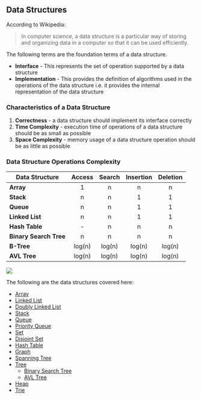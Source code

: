 ## Data Structures

According to Wikipedia:

> In computer science, a data structure is a particular way of storing and organizing data in a computer so that it can be used efficiently.

The following terms are the foundation terms of a data structure.

* **Interface** - This represents the set of operation supported by a data structure
* **Implementation** - This provides the definition of algorithms used in the operations of the data structure i.e. it provides the internal representation of the data structure

### Characteristics of a Data Structure
1. **Correctness** - a data structure should implement its interface correctly
2. **Time Complexity** - execution time of operations of a data structure should be as small as possible
3. **Space Complexity** - memory usage of a data structure operation should be as little as possible

### Data Structure Operations Complexity

| Data Structure          | Access    | Search    | Insertion | Deletion  |
| ----------------------- | :-------: | :-------: | :-------: | :-------: |
| **Array**               | 1         | n         | n         | n         |
| **Stack**               | n         | n         | 1         | 1         |
| **Queue**               | n         | n         | 1         | 1         |
| **Linked List**         | n         | n         | 1         | 1         |
| **Hash Table**          | -         | n         | n         | n         |
| **Binary Search Tree**  | n         | n         | n         | n         |
| **B-Tree**              | log(n)    | log(n)    | log(n)    | log(n)    |
| **AVL Tree**            | log(n)    | log(n)    | log(n)    | log(n)    |


![](../../assets/ds-operations-big-o.png)

The following are the data structures covered here:

* [Array](array)
* [Linked List](linked-list)
* [Doubly Linked List](doubly-linked-list)
* [Stack](stack)
* [Queue](queue)
* [Priority Queue](priority-queue)
* [Set](set)
* [Disjoint Set](disjoint-set)
* [Hash Table](hash-table)
* [Graph](graph)
* [Spanning Tree](spanning-tree)
* [Tree](tree)
    * [Binary Search Tree](tree/binary-search-tree)
    * [AVL Tree](tree/avl-tree)
* [Heap](heap)
* [Trie](trie)

